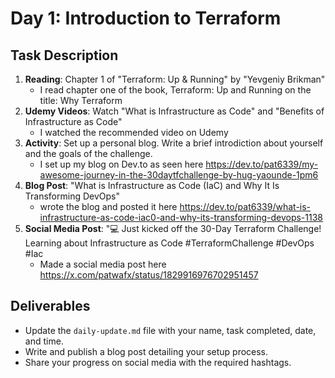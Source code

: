# Day 1: Introduction to Terraform

## Task Description

1. **Reading**: Chapter 1 of "Terraform: Up & Running" by "Yevgeniy Brikman"
   - I read chapter one of the book, Terraform: Up and Running on the title: Why Terraform
3. **Udemy Videos**: Watch "What is Infrastructure as Code" and "Benefits of Infrastructure as Code"
   - I watched the recommended video on Udemy
4. **Activity**: Set up a personal blog. Write a brief introdiction about yourself and the goals of the challenge.
   - I set up my blog on Dev.to as seen here https://dev.to/pat6339/my-awesome-journey-in-the-30daytfchallenge-by-hug-yaounde-1pm6
5. **Blog Post**: "What is Infrastructure as Code (IaC) and Why It Is Transforming DevOps"
   - wrote the blog and posted it here https://dev.to/pat6339/what-is-infrastructure-as-code-iac0-and-why-its-transforming-devops-1138
7. **Social Media Post**: "💻 Just kicked off the 30-Day Terraform Challenge! Learning about Infrastructure as Code  #TerraformChallenge #DevOps #Iac
   - Made a social media post here https://x.com/patwafx/status/1829916976702951457

## Deliverables

- Update the `daily-update.md` file with your name, task completed, date, and time.
- Write and publish a blog post detailing your setup process.
- Share your progress on social media with the required hashtags.
